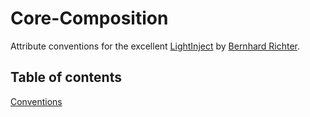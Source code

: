 # Core-Composition
Attribute conventions for the excellent [LightInject](https://github.com/seesharper/LightInject/ "LightInject") by [Bernhard Richter](https://github.com/seesharper).

## Table of contents
[Conventions](https://github.com/git-custom-code/Core-Composition/wiki/Conventions)
